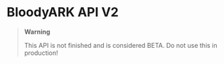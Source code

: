 # BloodyARK API V2

>__Warning__
>
> This API is not finished and is considered BETA.
> Do not use this in production!